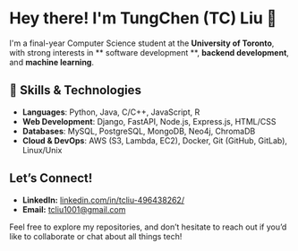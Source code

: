 # Hey there! I'm TungChen (TC) Liu 👋

I'm a final-year Computer Science student at the **University of Toronto**, with strong interests in ** software development **, **backend development**, and **machine learning**. 

## 🔧 Skills & Technologies
- **Languages**: Python, Java, C/C++, JavaScript, R  
- **Web Development**: Django, FastAPI, Node.js, Express.js, HTML/CSS  
- **Databases**: MySQL, PostgreSQL, MongoDB, Neo4j, ChromaDB  
- **Cloud & DevOps**: AWS (S3, Lambda, EC2), Docker, Git (GitHub, GitLab), Linux/Unix

## Let’s Connect!
- **LinkedIn:** [linkedin.com/in/tcliu-496438262/](https://linkedin.com/in/tcliu-496438262/)  
- **Email:** [tcliu1001@gmail.com](mailto:tcliu1001@gmail.com)

Feel free to explore my repositories, and don’t hesitate to reach out if you’d like to collaborate or chat about all things tech!
